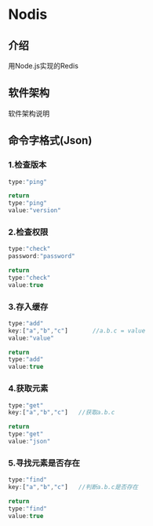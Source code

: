 # Nodis

## 介绍
用Node.js实现的Redis

## 软件架构
软件架构说明


## 命令字格式(Json)

### 1.检查版本 

```js
type:"ping"
```

```js
return
type:"ping"
value:"version"
```

### 2.检查权限

```js
type:"check"
password:"password"
```

```js
return
type:"check"
value:true
```

### 3.存入缓存

```js
type:"add"
key:["a","b","c"]       //a.b.c = value
value:"value"
```

```js
return
type:"add"
value:true
```

### 4.获取元素

```js
type:"get"
key:["a","b","c"]   //获取a.b.c
```

```js
return 
type:"get"
value:"json"
```

### 5.寻找元素是否存在

```js
type:"find"
key:["a","b","c"]   //判断a.b.c是否存在
```

```js
return
type:"find"
value:true
```
